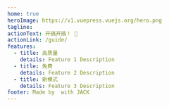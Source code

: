 ```yaml
---
home: true
heroImage: https://v1.vuepress.vuejs.org/hero.png
tagline:
actionText: 开搞开搞！ 💪
actionLink: /guide/
features:
  - title: 高质量
    details: Feature 1 Description
  - title: 免费
    details: Feature 2 Description
  - title: 新模式
    details: Feature 3 Description
footer: Made by  with JACK
---
```

